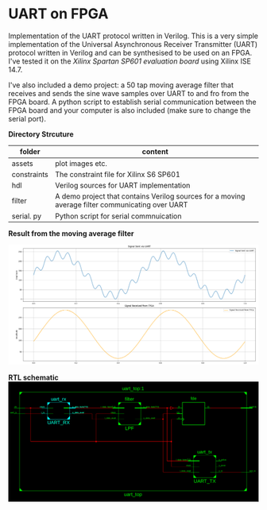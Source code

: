 # UART on FPGA
Implementation of the UART protocol written in Verilog.
This is a very simple implementation of the Universal Asynchronous Receiver Transmitter (UART) protocol written in Verilog and can be synthesised to be used on an FPGA. I've tested it on the *Xilinx Spartan SP601 evaluation board*  using Xilinx ISE 14.7. 

I've also included a demo project: a 50 tap moving average filter that receives and sends the sine wave samples over UART to and fro from the FPGA board. A python script to establish serial communication  between the FPGA board and your computer is also included (make sure to change the serial port).

**Directory Strcuture**

|folder  | content  |
|--|--|
| assets  | plot images etc. |
| constraints | The constraint file for Xilinx S6 SP601|
|hdl | Verilog sources for UART implementation |
| filter | A demo project that contains Verilog sources for a moving average filter communicating over UART|
| serial. py | Python script for serial commnuication  |

**Result from the moving average filter**

![filter output](assets/fpga_output.png)

**RTL schematic**
![filter output](assets/uart_schematic.png)
